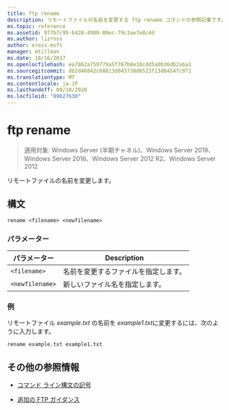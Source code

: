 ```yaml
---
title: ftp rename
description: リモートファイルの名前を変更する ftp rename コマンドの参照記事です。
ms.topic: reference
ms.assetid: 977b7c95-6428-4980-80ec-79c3ae7e8c4d
ms.author: lizross
author: eross-msft
manager: mtillman
ms.date: 10/16/2017
ms.openlocfilehash: ea7862a759779a5f767b8e18cdd5a0b36db2a6a1
ms.sourcegitcommit: db2d46842c68813d043738d6523f13d8454fc972
ms.translationtype: MT
ms.contentlocale: ja-JP
ms.lasthandoff: 09/10/2020
ms.locfileid: "89627630"
---
```

# <a name="ftp-rename"></a>ftp rename

> 適用対象: Windows Server (半期チャネル)、Windows Server 2019、Windows Server 2016、Windows Server 2012 R2、Windows Server 2012

リモートファイルの名前を変更します。

## <a name="syntax"></a>構文

```
rename <filename> <newfilename>
```

### <a name="parameters"></a>パラメーター

| パラメーター | Description |
| --------- | ----------- |
| `<filename>` | 名前を変更するファイルを指定します。 |
| `<newfilename>` | 新しいファイル名を指定します。 |

### <a name="examples"></a>例

リモートファイル *example.txt* の名前を *example1.txt*に変更するには、次のように入力します。

```
rename example.txt example1.txt
```

## <a name="additional-references"></a>その他の参照情報

- [コマンド ライン構文の記号](command-line-syntax-key.md)

- [追加の FTP ガイダンス](/previous-versions/orphan-topics/ws.10/cc756013(v=ws.10))
